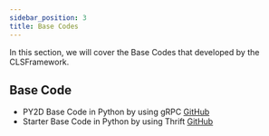 ```yaml
---
sidebar_position: 3
title: Base Codes
---
```


In this section, we will cover the Base Codes that developed by the CLSFramework.

## Base Code

- PY2D Base Code in Python by using gRPC [GitHub](https://github.com/CLSFramework/py2d)
- Starter Base Code in Python by using Thrift [GitHub](https://github.com/CLSFramework/starter-playmaker-server-python-thrift)
